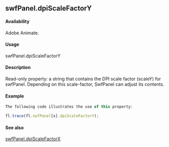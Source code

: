 ## swfPanel.dpiScaleFactorY

#### Availability

Adobe Animate.

#### Usage

swfPanel.dpiScaleFactorY

#### Description

Read-only property: a string that contains the DPI scale factor (scaleY) for swfPanel. Depending on this scale-factor, SwfPanel can adjust its contents.

#### Example

```javascript
The following code illustrates the use of this property:

fl.trace(fl.swfPanel[x].dpiScaleFactorY);

```
#### See also

[swfPanel.dpiScaleFactorX](../swfPanel_object/swfPane1.md)
